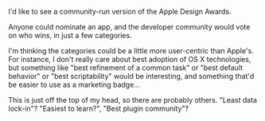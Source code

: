 <!--
.. title: I'd like to see a community-run version...
.. date: 2009/10/26 12:08
.. slug: id-like-to-see-a-community-run-version
.. link:
.. description:
.. tags: apps, awards, community, mac
-->


I'd like to see a community-run version of the Apple Design Awards.

Anyone could nominate an app, and the developer community would vote on who wins, in just a few categories.

I'm thinking the categories could be a little more user-centric than Apple's. For instance, I don't really care about best adoption of OS X technologies, but something like "best refinement of a common task" or "best default behavior" or "best scriptability" would be interesting, and something that'd be easier to use as a marketing badge...

This is just off the top of my head, so there are probably others. "Least data lock-in"? "Easiest to learn?", "Best plugin community"?

